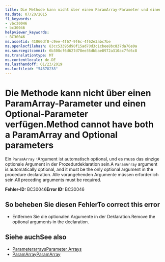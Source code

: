```yaml
---
title: Die Methode kann nicht über einen ParamArray-Parameter und einen Optional-Parameter verfügen.
ms.date: 07/20/2015
f1_keywords:
- vbc30046
- bc30046
helpviewer_keywords:
- BC30046
ms.assetid: 41066df8-c9ee-4f67-9f6c-4f62e3abc7be
ms.openlocfilehash: 83cc53395d90f15ad70d3c1cbee8bc837da76e0a
ms.sourcegitcommit: 6b308cf6d627d78ee36dbbae8972a310ac7fd6c8
ms.translationtype: MT
ms.contentlocale: de-DE
ms.lasthandoff: 01/23/2019
ms.locfileid: "54678238"
---
```

# <a name="method-cannot-have-both-a-paramarray-and-optional-parameters"></a><span data-ttu-id="3dfe1-102">Die Methode kann nicht über einen ParamArray-Parameter und einen Optional-Parameter verfügen.</span><span class="sxs-lookup"><span data-stu-id="3dfe1-102">Method cannot have both a ParamArray and Optional parameters</span></span>
<span data-ttu-id="3dfe1-103">Ein `ParamArray` -Argument ist automatisch optional, und es muss das einzige optionale Argument in der Prozedurdeklaration sein.</span><span class="sxs-lookup"><span data-stu-id="3dfe1-103">A `ParamArray` argument is automatically optional, and it must be the only optional argument in the procedure declaration.</span></span> <span data-ttu-id="3dfe1-104">Alle vorangehenden Argumente müssen erforderlich sein.</span><span class="sxs-lookup"><span data-stu-id="3dfe1-104">All preceding arguments must be required.</span></span>  
  
 <span data-ttu-id="3dfe1-105">**Fehler-ID:** BC30046</span><span class="sxs-lookup"><span data-stu-id="3dfe1-105">**Error ID:** BC30046</span></span>  
  
## <a name="to-correct-this-error"></a><span data-ttu-id="3dfe1-106">So beheben Sie diesen Fehler</span><span class="sxs-lookup"><span data-stu-id="3dfe1-106">To correct this error</span></span>  
  
-   <span data-ttu-id="3dfe1-107">Entfernen Sie die optionalen Argumente in der Deklaration.</span><span class="sxs-lookup"><span data-stu-id="3dfe1-107">Remove the optional arguments in the declaration.</span></span>  
  
## <a name="see-also"></a><span data-ttu-id="3dfe1-108">Siehe auch</span><span class="sxs-lookup"><span data-stu-id="3dfe1-108">See also</span></span>
- [<span data-ttu-id="3dfe1-109">Parameterarrays</span><span class="sxs-lookup"><span data-stu-id="3dfe1-109">Parameter Arrays</span></span>](../../visual-basic/programming-guide/language-features/procedures/parameter-arrays.md)
- [<span data-ttu-id="3dfe1-110">ParamArray</span><span class="sxs-lookup"><span data-stu-id="3dfe1-110">ParamArray</span></span>](../../visual-basic/language-reference/modifiers/paramarray.md)
